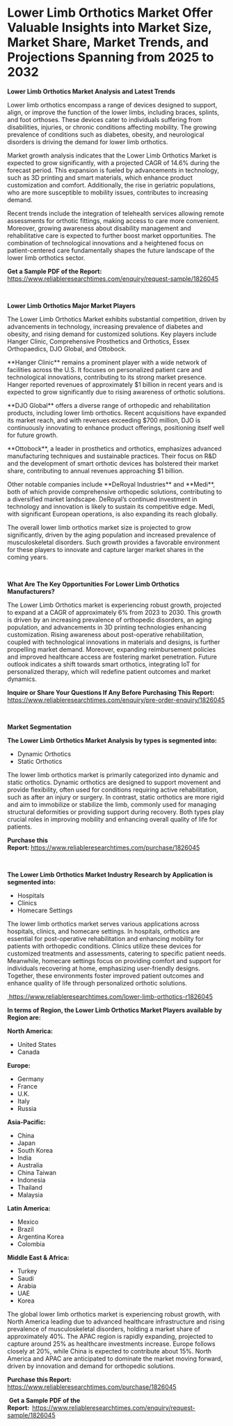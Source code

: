 <p><h1>Lower Limb Orthotics Market Offer Valuable Insights into Market Size, Market Share, Market Trends, and Projections Spanning from 2025 to 2032</h1></p><p><strong>Lower Limb Orthotics Market Analysis and Latest Trends</strong></p>
<p><p>Lower limb orthotics encompass a range of devices designed to support, align, or improve the function of the lower limbs, including braces, splints, and foot orthoses. These devices cater to individuals suffering from disabilities, injuries, or chronic conditions affecting mobility. The growing prevalence of conditions such as diabetes, obesity, and neurological disorders is driving the demand for lower limb orthotics. </p><p>Market growth analysis indicates that the Lower Limb Orthotics Market is expected to grow significantly, with a projected CAGR of 14.6% during the forecast period. This expansion is fueled by advancements in technology, such as 3D printing and smart materials, which enhance product customization and comfort. Additionally, the rise in geriatric populations, who are more susceptible to mobility issues, contributes to increasing demand. </p><p>Recent trends include the integration of telehealth services allowing remote assessments for orthotic fittings, making access to care more convenient. Moreover, growing awareness about disability management and rehabilitative care is expected to further boost market opportunities. The combination of technological innovations and a heightened focus on patient-centered care fundamentally shapes the future landscape of the lower limb orthotics sector.</p></p>
<p><strong>Get a Sample PDF of the Report:&nbsp;</strong> <a href="https://www.reliableresearchtimes.com/enquiry/request-sample/1826045?utm_campaign=2665&utm_medium=2&utm_source=Github&utm_content=ia&utm_term=13042025&utm_id=lower-limb-orthotics">https://www.reliableresearchtimes.com/enquiry/request-sample/1826045</a></p>
<p>&nbsp;</p>
<p><strong>Lower Limb Orthotics Major Market Players</strong></p>
<p><p>The Lower Limb Orthotics Market exhibits substantial competition, driven by advancements in technology, increasing prevalence of diabetes and obesity, and rising demand for customized solutions. Key players include Hanger Clinic, Comprehensive Prosthetics and Orthotics, Essex Orthopaedics, DJO Global, and Ottobock.</p><p>**Hanger Clinic** remains a prominent player with a wide network of facilities across the U.S. It focuses on personalized patient care and technological innovations, contributing to its strong market presence. Hanger reported revenues of approximately $1 billion in recent years and is expected to grow significantly due to rising awareness of orthotic solutions.</p><p>**DJO Global** offers a diverse range of orthopedic and rehabilitation products, including lower limb orthotics. Recent acquisitions have expanded its market reach, and with revenues exceeding $700 million, DJO is continuously innovating to enhance product offerings, positioning itself well for future growth.</p><p>**Ottobock**, a leader in prosthetics and orthotics, emphasizes advanced manufacturing techniques and sustainable practices. Their focus on R&D and the development of smart orthotic devices has bolstered their market share, contributing to annual revenues approaching $1 billion.</p><p>Other notable companies include **DeRoyal Industries** and **Medi**, both of which provide comprehensive orthopedic solutions, contributing to a diversified market landscape. DeRoyal’s continued investment in technology and innovation is likely to sustain its competitive edge. Medi, with significant European operations, is also expanding its reach globally.</p><p>The overall lower limb orthotics market size is projected to grow significantly, driven by the aging population and increased prevalence of musculoskeletal disorders. Such growth provides a favorable environment for these players to innovate and capture larger market shares in the coming years.</p></p>
<p>&nbsp;</p>
<p><strong>What Are The Key Opportunities For Lower Limb Orthotics Manufacturers?</strong></p>
<p><p>The Lower Limb Orthotics market is experiencing robust growth, projected to expand at a CAGR of approximately 6% from 2023 to 2030. This growth is driven by an increasing prevalence of orthopedic disorders, an aging population, and advancements in 3D printing technologies enhancing customization. Rising awareness about post-operative rehabilitation, coupled with technological innovations in materials and designs, is further propelling market demand. Moreover, expanding reimbursement policies and improved healthcare access are fostering market penetration. Future outlook indicates a shift towards smart orthotics, integrating IoT for personalized therapy, which will redefine patient outcomes and market dynamics.</p></p>
<p><strong>Inquire or Share Your Questions If Any Before Purchasing This Report:</strong> <a href="https://www.reliableresearchtimes.com/enquiry/pre-order-enquiry/1826045?utm_campaign=2665&utm_medium=2&utm_source=Github&utm_content=ia&utm_term=13042025&utm_id=lower-limb-orthotics">https://www.reliableresearchtimes.com/enquiry/pre-order-enquiry/1826045</a></p>
<p>&nbsp;</p>
<p><strong>Market Segmentation</strong></p>
<p><strong>The Lower Limb Orthotics Market Analysis by types is segmented into:</strong></p>
<p><ul><li>Dynamic Orthotics</li><li>Static Orthotics</li></ul></p>
<p><p>The lower limb orthotics market is primarily categorized into dynamic and static orthotics. Dynamic orthotics are designed to support movement and provide flexibility, often used for conditions requiring active rehabilitation, such as after an injury or surgery. In contrast, static orthotics are more rigid and aim to immobilize or stabilize the limb, commonly used for managing structural deformities or providing support during recovery. Both types play crucial roles in improving mobility and enhancing overall quality of life for patients.</p></p>
<p><strong>Purchase this Report:&nbsp;</strong><a href="https://www.reliableresearchtimes.com/purchase/1826045?utm_campaign=2665&utm_medium=2&utm_source=Github&utm_content=ia&utm_term=13042025&utm_id=lower-limb-orthotics">https://www.reliableresearchtimes.com/purchase/1826045</a></p>
<p>&nbsp;</p>
<p><strong>The Lower Limb Orthotics Market Industry Research by Application is segmented into:</strong></p>
<p><ul><li>Hospitals</li><li>Clinics</li><li>Homecare Settings</li></ul></p>
<p><p>The lower limb orthotics market serves various applications across hospitals, clinics, and homecare settings. In hospitals, orthotics are essential for post-operative rehabilitation and enhancing mobility for patients with orthopedic conditions. Clinics utilize these devices for customized treatments and assessments, catering to specific patient needs. Meanwhile, homecare settings focus on providing comfort and support for individuals recovering at home, emphasizing user-friendly designs. Together, these environments foster improved patient outcomes and enhance quality of life through personalized orthotic solutions.</p></p>
<p><a href="https://www.reliableresearchtimes.com/lower-limb-orthotics-r1826045?utm_campaign=2665&utm_medium=2&utm_source=Github&utm_content=ia&utm_term=13042025&utm_id=lower-limb-orthotics">&nbsp;https://www.reliableresearchtimes.com/lower-limb-orthotics-r1826045</a></p>
<p><strong>In terms of Region, the Lower Limb Orthotics Market Players available by Region are:</strong></p>
<p>
    <p> <strong> North America: </strong>
        <ul>
            <li>United States</li>
            <li>Canada</li>
        </ul>
        </p> 
    <p> <strong> Europe: </strong>
        <ul>
            <li>Germany</li>
            <li>France</li>
            <li>U.K.</li>
            <li>Italy</li>
            <li>Russia</li>
        </ul>
        </p> 
    <p> <strong> Asia-Pacific: </strong>
        <ul>
            <li>China</li>
            <li>Japan</li>
            <li>South Korea</li>
            <li>India</li>
            <li>Australia</li>
            <li>China Taiwan</li>
            <li>Indonesia</li>
            <li>Thailand</li>
            <li>Malaysia</li>
        </ul>
        </p> 
    <p> <strong> Latin America: </strong>
        <ul>
            <li>Mexico</li>
            <li>Brazil</li>
            <li>Argentina Korea</li>
            <li>Colombia</li>
        </ul>
        </p> 
    <p> <strong> Middle East & Africa: </strong>
        <ul>
            <li>Turkey</li>
            <li>Saudi</li>
            <li>Arabia</li>
            <li>UAE</li>
            <li>Korea</li>
        </ul>
    </p>
    </p>
<p><p>The global lower limb orthotics market is experiencing robust growth, with North America leading due to advanced healthcare infrastructure and rising prevalence of musculoskeletal disorders, holding a market share of approximately 40%. The APAC region is rapidly expanding, projected to capture around 25% as healthcare investments increase. Europe follows closely at 20%, while China is expected to contribute about 15%. North America and APAC are anticipated to dominate the market moving forward, driven by innovation and demand for orthopedic solutions.</p></p>
<p><strong>Purchase this Report: </strong><a href="https://www.reliableresearchtimes.com/purchase/1826045?utm_campaign=2665&utm_medium=2&utm_source=Github&utm_content=ia&utm_term=13042025&utm_id=lower-limb-orthotics">https://www.reliableresearchtimes.com/purchase/1826045</a></p>
<p>&nbsp;<strong>Get a Sample PDF of the Report:&nbsp;&nbsp;</strong><a href="https://www.reliableresearchtimes.com/enquiry/request-sample/1826045?utm_campaign=2665&utm_medium=2&utm_source=Github&utm_content=ia&utm_term=13042025&utm_id=lower-limb-orthotics">https://www.reliableresearchtimes.com/enquiry/request-sample/1826045</a></p>
<p><strong></strong></p>
<p><p></p><p></p><p></p></p>